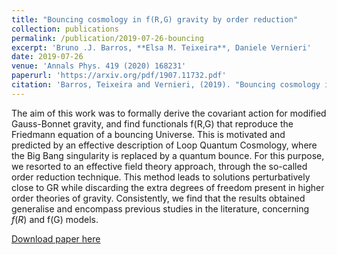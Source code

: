 ```yaml
---
title: "Bouncing cosmology in f(R,G) gravity by order reduction"
collection: publications
permalink: /publication/2019-07-26-bouncing
excerpt: 'Bruno .J. Barros, **Elsa M. Teixeira**, Daniele Vernieri'
date: 2019-07-26
venue: 'Annals Phys. 419 (2020) 168231'
paperurl: 'https://arxiv.org/pdf/1907.11732.pdf'
citation: 'Barros, Teixeira and Vernieri, (2019). "Bouncing cosmology in f(R,G) gravity by order reduction" Annals Phys. 419 (2020) 168231'
---
```

The aim of this work was to formally derive the covariant action for modified Gauss-Bonnet gravity, and find functionals f(R,G) that reproduce the Friedmann equation of a bouncing Universe. This is motivated and predicted by an effective description of Loop Quantum Cosmology, where the Big Bang singularity is replaced by a quantum bounce. For this purpose, we resorted to an effective field theory approach, through the so-called order reduction technique. This method leads to solutions perturbatively close to GR while discarding the extra degrees of freedom present in higher order theories of gravity. Consistently, we find that the results obtained generalise and encompass previous studies in the literature, concerning $f(R)$ and f(G) models.

[Download paper here](https://arxiv.org/pdf/1907.11732.pdf)
